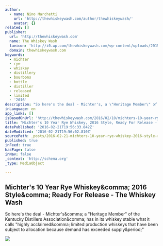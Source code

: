 ```yaml
---
author:
  - name: Nino Marchetti
    url: 'http://thewhiskeywash.com/author/thewhiskeywash/'
    avatar: {}
related: []
publisher:
  url: 'http://thewhiskeywash.com'
  name: The Whiskey Wash
  favicon: 'http://i0.wp.com/thewhiskeywash.com/wp-content/uploads/2015/05/tww-logo-final_logo-only_color-5543ba00v1_site_icon.png?fit=192%2C192'
  domain: thewhiskeywash.com
keywords:
  - michter
  - rye
  - whiskey
  - distillery
  - bourbons
  - bottle
  - distiller
  - released
  - limited
  - '2016'
description: "So here's the deal - Michter's, a \"Heritage Member\" of the Kentucky Distillers Association, has in its whiskey stable what it calls \"highly acclaimed, limited production whiskeys that have been subject to allocation because demand has exceeded supply.\""
inLanguage: en
app_links: []
isBasedOnUrl: 'http://thewhiskeywash.com/2016/02/10/michters-10-year-rye-2016/'
title: "Michter's 10 Year Rye Whiskey, 2016 Style, Ready For Release - The Whiskey Wash"
datePublished: '2016-02-21T19:56:33.842Z'
dateModified: '2016-02-21T19:56:02.810Z'
sourcePath: _posts/2016-02-21-michters-10-year-rye-whiskey-2016-style-ready-for-release.md
published: true
inFeed: true
hasPage: false
inNav: false
_context: 'http://schema.org'
_type: MediaObject

---
```

<article style=""><h1>Michter's 10 Year Rye Whiskey&amp;comma; 2016 Style&amp;comma; Ready For Release - The Whiskey Wash</h1><p>So here's the deal - Michter's&amp;comma; a "Heritage Member" of the Kentucky Distillers Association&amp;comma; has in its whiskey stable what it calls "highly acclaimed&amp;comma; limited production whiskeys that have been subject to allocation because demand has exceeded supply&amp;period;"</p><img src="http://i1.wp.com/thewhiskeywash.com/wp-content/uploads/2016/02/michters-2016rye.jpeg?resize=350%2C390" /></article>